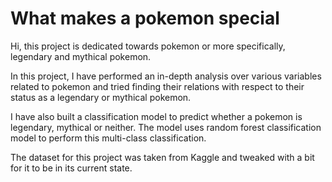 # What makes a pokemon special

Hi, this project is dedicated towards pokemon or more specifically, legendary and mythical pokemon. 

In this project, I have performed an in-depth analysis over various variables related to pokemon and tried finding their relations with respect to their status as a legendary or mythical pokemon.

I have also built a classification model to predict whether a pokemon is legendary, mythical or neither. The model uses random forest classification model to perform this multi-class classification.

The dataset for this project was taken from Kaggle and tweaked with a bit for it to be in its current state.
